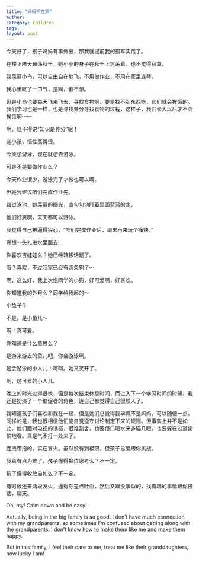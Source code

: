 ```yaml
---
title: "妈妈不在家"
author:
category: Children
tags: 
layout: post
---
```

今天好了，孩子妈妈有事外出，那我就提前我的孤军实践了。

在楼下陪天翼荡秋千，她小小的身子在秋千上晃荡着，也不觉得寂寞。

我羡慕小鸟，可以自由自在地飞，不用做作业，不用在家里连琴。

我心里叹了一口气，是啊，谁不想。

但是小鸟也要每天飞来飞去，寻找食物啊，要是找不到东西吃，它们就会挨饿的。我们学习也是一样，也是寻找养分寻找食物的过程，这样子，我们长大以后才不会挨饿啊～～

啊，怪不得说“知识是养分”呢！

这小孩，悟性高得很。

今天想游泳，现在就想去游泳。

可是不是要做作业么？

今天作业很少，游泳完了才做也可以啊。

但是我建议咱们完成作业先。

路过泳池，她羡慕的眼光，直勾勾地盯着里面蓝蓝的水，

他们好爽啊，天天都可以游泳。

我觉得自己被逼得狠心，“咱们完成作业后，周末再来玩个痛快。”

真想一头扎进水里面去!

你喜欢吉娃娃么？她已经转移话题了。

哦？喜欢，不过我家已经有两条狗了～

啊，这么好，我上次抱同学的小狗，好可爱啊，好喜欢。

你知道我的外号么？同学给我起的～

小兔子？

不是。是小鱼儿～

啊！真可爱。

你知道是什么意思么？

是游来游去的鱼儿吧，你会游泳啊。

是会游泳的小人儿！呵呵。她又笑开了。

啊，这可爱的小人儿。

晚上的时光过得很快，但是每次结束休息时间，而进入下一个学习时间的时候，我还是扮演了一个催促者的角色，连自己都觉得自己很烦人了。

我知道孩子们喜欢和我在一起，但是她们总觉得我毕竟不是妈妈，可以随便一点。同样的是，我也很相信他们能自觉遵守讨论制定下来的规则。但事实上并不是如此。他们面对电视的诱惑，很难割舍，也要借口喝水来多瞄几眼，也要躲在过道偷偷地看。真是气不打一处来了。

连拽带拖的，实在冒火。虽然没有到极限，但孩子总爱跟你挑战。

我真有点为难了，孩子懂得换位思考么？不一定。

孩子懂得收放自如么？不一定。

有时候还来两段发火，逼得你差点吐血，然后又跟没事似的，找有趣的事情跟你搭话，聊天。

Oh, my! Calm down and be easy!

Actually, being in the big family is so good. I don’t have much connection with my grandparents, so sometimes I’m confused about getting along with the grandparents. I don’t know how to make them like me and make them happy.

But in this family, I feel their care to me, treat me like their granddaughters, how lucky I am! 

